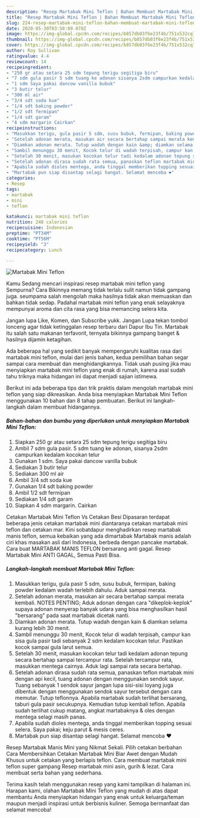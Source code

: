```yaml
---
description: "Resep Martabak Mini Teflon | Bahan Membuat Martabak Mini Teflon Yang Enak Banget"
title: "Resep Martabak Mini Teflon | Bahan Membuat Martabak Mini Teflon Yang Enak Banget"
slug: 224-resep-martabak-mini-teflon-bahan-membuat-martabak-mini-teflon-yang-enak-banget
date: 2020-05-30T03:58:09.078Z
image: https://img-global.cpcdn.com/recipes/b857db03f6e23f4b/751x532cq70/martabak-mini-teflon-foto-resep-utama.jpg
thumbnail: https://img-global.cpcdn.com/recipes/b857db03f6e23f4b/751x532cq70/martabak-mini-teflon-foto-resep-utama.jpg
cover: https://img-global.cpcdn.com/recipes/b857db03f6e23f4b/751x532cq70/martabak-mini-teflon-foto-resep-utama.jpg
author: Roy Sullivan
ratingvalue: 4.4
reviewcount: 14
recipeingredient:
- "250 gr atau setara 25 sdm tepung terigu segitiga biru"
- "7 sdm gula pasir 5 sdm tuang ke adonan sisanya 2sdm campurkan kedalam kocokan telur"
- "1 sdm Saya pakai dancow vanilla bubuk"
- "3 butir telur"
- "300 ml air"
- "3/4 sdt soda kue"
- "1/4 sdt baking powder"
- "1/2 sdt fermipan"
- "1/4 sdt garam"
- "4 sdm margarin Cairkan"
recipeinstructions:
- "Masukkan terigu, gula pasir 5 sdm, susu bubuk, fermipan, baking powder kedalam wadah terlebih dahulu. Aduk sampai merata."
- "Setelah adonan merata, masukan air secara bertahap sampai merata kembali. NOTES PENTING; Aduk adonan dengan cara &#34;dikeplok-keplok&#34; supaya adonan menyerap banyak udara yang bisa menghasilkan hasil &#34;bersarang&#34; pada saat martabak dicetak nanti."
- "Diamkan adonan merata. Tutup wadah dengan kain &amp; diamkan selama kurang lebih 30 menit."
- "Sambil menunggu 30 menit, Kocok telur di wadah terpisah, campur kan sisa gula pasir tadi sebanyak 2 sdm kedalam kocokan telur. Pastikan kocok sampai gula larut semua."
- "Setelah 30 menit, masukan kocokan telur tadi kedalam adonan tepung secara bertahap sampai tercampur rata. Setelah tercampur rata, masukkan mentega cairnya. Aduk lagi sampai rata secara bertahap."
- "Setelah adonan dirasa sudah rata semua, panaskan teflon martabak mini dengan api kecil, tuang adonan dengan menggunakan sendok sayur. Tuang sebanyak 1 sendok sayur jangan lupa sisi-sisi loyang juga dibentuk dengan menggunakan sendok sayur tersebut dengan cara memutar. Tutup teflonnya. Apabila martabak sudah terlihat bersarang, taburi gula pasir secukupnya. Kemudian tutup kembali teflon. Apabila sudah terlihat cukup matang, angkat martabaknya &amp; oles dengan mentega selagi masih panas."
- "Apabila sudah dioles mentega, anda tinggal memberikan topping sesuai selera. Saya pakai; keju parut &amp; mesis ceres."
- "Martabak pun siap disantap selagi hangat. Selamat mencoba ❤️"
categories:
- Resep
tags:
- martabak
- mini
- teflon

katakunci: martabak mini teflon 
nutrition: 248 calories
recipecuisine: Indonesian
preptime: "PT34M"
cooktime: "PT56M"
recipeyield: "3"
recipecategory: Lunch

---
```



![Martabak Mini Teflon](https://img-global.cpcdn.com/recipes/b857db03f6e23f4b/751x532cq70/martabak-mini-teflon-foto-resep-utama.jpg)

Kamu Sedang mencari inspirasi resep martabak mini teflon yang Sempurna? Cara Bikinnya memang tidak terlalu sulit namun tidak gampang juga. seumpama salah mengolah maka hasilnya tidak akan memuaskan dan bahkan tidak sedap. Padahal martabak mini teflon yang enak selayaknya mempunyai aroma dan cita rasa yang bisa memancing selera kita.

Jangan lupa Like, Komen, dan Subscribe yukk. Jangan Lupa tekan tombol lonceng agar tidak ketinggalan resep terbaru dari Dapur Ibu Tin. Martabak itu salah satu makanan terfavorit, ternyata bikinnya gampang banget &amp; hasilnya dijamin ketagihan.

Ada beberapa hal yang sedikit banyak mempengaruhi kualitas rasa dari martabak mini teflon, mulai dari jenis bahan, kedua pemilihan bahan segar sampai cara membuat dan menghidangkannya. Tidak usah pusing jika mau menyiapkan martabak mini teflon yang enak di rumah, karena asal sudah tahu triknya maka hidangan ini dapat menjadi sajian istimewa.


Berikut ini ada beberapa tips dan trik praktis dalam mengolah martabak mini teflon yang siap dikreasikan. Anda bisa menyiapkan Martabak Mini Teflon menggunakan 10 bahan dan 8 tahap pembuatan. Berikut ini langkah-langkah dalam membuat hidangannya.

<!--inarticleads1-->

##### Bahan-bahan dan bumbu yang diperlukan untuk menyiapkan Martabak Mini Teflon:

1. Siapkan 250 gr atau setara 25 sdm tepung terigu segitiga biru
1. Ambil 7 sdm gula pasir. 5 sdm tuang ke adonan, sisanya 2sdm campurkan kedalam kocokan telur
1. Gunakan 1 sdm. Saya pakai dancow vanilla bubuk
1. Sediakan 3 butir telur
1. Sediakan 300 ml air
1. Ambil 3/4 sdt soda kue
1. Gunakan 1/4 sdt baking powder
1. Ambil 1/2 sdt fermipan
1. Sediakan 1/4 sdt garam
1. Siapkan 4 sdm margarin. Cairkan


Cetakan Martabak Mini Teflon Vs Cetakan Besi Dipasaran terdapat beberapa jenis cetakan martabak mini diantaranya cetakan martabak mini teflon dan cetakan mar. Kini sobatdapur menghadirkan resep martabak manis teflon, semua kebaikan yang ada dimartabak Martabak manis adalah ciri khas masakan asli dari Indonesia, berbeda dengan pancake martabak. Cara buat MARTABAK MANIS TEFLON bersarang anti gagal. Resep Martabak Mini ANTI GAGAL, Semua Pasti Bisa. 

<!--inarticleads2-->

##### Langkah-langkah membuat Martabak Mini Teflon:

1. Masukkan terigu, gula pasir 5 sdm, susu bubuk, fermipan, baking powder kedalam wadah terlebih dahulu. Aduk sampai merata.
1. Setelah adonan merata, masukan air secara bertahap sampai merata kembali. NOTES PENTING; Aduk adonan dengan cara &#34;dikeplok-keplok&#34; supaya adonan menyerap banyak udara yang bisa menghasilkan hasil &#34;bersarang&#34; pada saat martabak dicetak nanti.
1. Diamkan adonan merata. Tutup wadah dengan kain &amp; diamkan selama kurang lebih 30 menit.
1. Sambil menunggu 30 menit, Kocok telur di wadah terpisah, campur kan sisa gula pasir tadi sebanyak 2 sdm kedalam kocokan telur. Pastikan kocok sampai gula larut semua.
1. Setelah 30 menit, masukan kocokan telur tadi kedalam adonan tepung secara bertahap sampai tercampur rata. Setelah tercampur rata, masukkan mentega cairnya. Aduk lagi sampai rata secara bertahap.
1. Setelah adonan dirasa sudah rata semua, panaskan teflon martabak mini dengan api kecil, tuang adonan dengan menggunakan sendok sayur. Tuang sebanyak 1 sendok sayur jangan lupa sisi-sisi loyang juga dibentuk dengan menggunakan sendok sayur tersebut dengan cara memutar. Tutup teflonnya. Apabila martabak sudah terlihat bersarang, taburi gula pasir secukupnya. Kemudian tutup kembali teflon. Apabila sudah terlihat cukup matang, angkat martabaknya &amp; oles dengan mentega selagi masih panas.
1. Apabila sudah dioles mentega, anda tinggal memberikan topping sesuai selera. Saya pakai; keju parut &amp; mesis ceres.
1. Martabak pun siap disantap selagi hangat. Selamat mencoba ❤️


Resep Martabak Manis Mini yang Nikmat Sekali. Pilih cetakan berbahan Cara Membersihkan Cetakan Martabak Mini Biar Awet dengan Mudah Khusus untuk cetakan yang berlapis teflon. Cara membuat martabak mini teflon super gampang Resep martabak mini asin, gurih &amp; lezat. Cara membuat serta bahan yang sederhana. 

Terima kasih telah menggunakan resep yang kami tampilkan di halaman ini. Harapan kami, olahan Martabak Mini Teflon yang mudah di atas dapat membantu Anda menyiapkan hidangan yang enak untuk keluarga/teman maupun menjadi inspirasi untuk berbisnis kuliner. Semoga bermanfaat dan selamat mencoba!
